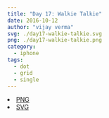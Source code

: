 ```yaml
---
title: "Day 17: Walkie Talkie"
date: 2016-10-12
author: "vijay verma"
svg: ./day17-walkie-talkie.svg
png: ./day17-walkie-talkie.png
category:
  - iphone
tags:
  - dot
  - grid
  - single
---
```

<li><a href="./day17-walkie-talkie.png" download className="btn-png">PNG</a></li>
<li><a href="./day17-walkie-talkie.svg" download className="btn-svg">SVG</a></li>

